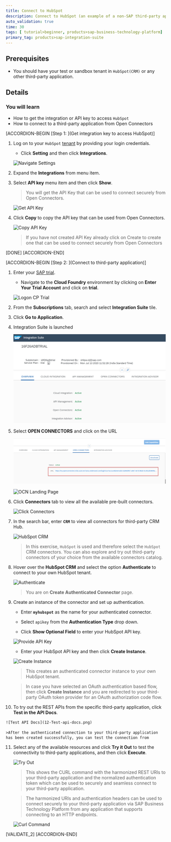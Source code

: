 ```yaml
---
title: Connect to HubSpot
description: Connect to HubSpot (an example of a non-SAP third-party application) via CRM Hub.
auto_validation: true
time: 30
tags: [ tutorial>beginner, products>sap-business-technology-platform]
primary_tag: products>sap-integration-suite
---
```


## Prerequisites
- You should have your test or sandbox tenant in `HubSpot(CRM)` or any other third-party application.

## Details
### You will learn
  - How to get the integration or API key to access `HubSpot`
  - How to connect to a third-party application from Open Connectors

[ACCORDION-BEGIN [Step 1: ](Get integration key to access HubSpot)]

1. Log on to your `HubSpot` [tenant](https://www.hubspot.com/) by providing your login credentials.
    - Click **Setting** and then click **Integrations**.

    ![Navigate Settings](01-settings.png)

2. Expand the **Integrations** from menu item.

3. Select **API key** menu item and then click **Show**.

    >You will get the API Key that can be used to connect securely from  Open Connectors.

    ![Get API Key](02-get-API-key.png)

3. Click **Copy** to copy the API key that can be used from Open Connectors.

    ![Copy API Key](03-copy-api-key.png)

    >If you have not created API Key already click on Create to create one that can be used to connect securely from Open Connectors

[DONE]
[ACCORDION-END]

[ACCORDION-BEGIN [Step 2: ](Connect to third-party application)]

1. Enter your [SAP  trial](https://account.hanatrial.ondemand.com/).

    - Navigate to the **Cloud Foundry** environment by clicking on **Enter Your Trial Account** and click on **trial**.

    ![Logon CP Trial](00-Login-trial-account.png)

2. From the **Subscriptions** tab, search and select **Integration Suite** tile.

3. Click **Go to Application**.

4. Integration Suite is launched

    ![Integration Suite](05-OCN-Service-enable.png)

5. Select **OPEN CONNECTORS** and click on the URL

    ![OCN URL](05-OCN-Service-URL.png)

    ![OCN Landing Page](06-OCN-LandingPage.png)

6. Click **Connectors** tab to view all the available pre-built connectors.

    ![Click Connectors](07-Click-Connectors-tab.png)

7. In the search bar, enter **`CRM`** to view all connectors for third-party CRM Hub.

    ![HubSpot CRM](08-Hub-Spot-CRM.png)

    >In this exercise, `HubSpot` is used and therefore select the `HubSpot` CRM connectors. You can also explore and try out third-party connectors of your choice from the available connectors catalog.

8. Hover over the **HubSpot CRM** and select the option **Authenticate** to connect to your own HubSpot tenant.

    ![Authenticate](09-authenticate.png)

    >You are on **Create Authenticated Connector** page.

9.  Create an instance of the connector and set up authentication.

    - Enter **`myhubspot`** as the name for your authenticated connector.

    - Select `apikey` from the **Authentication Type** drop down.

    - Click **Show Optional Field** to enter your HubSpot API key.

    ![Provide API Key](10-provide-api-key.png)

    - Enter your HubSpot API key and then click **Create Instance**.

    ![Create Instance](11-create-instance.png)

    >This creates an authenticated connector instance to your own HubSpot tenant.

    >In case you have selected an OAuth authentication based flow, then click **Create Instance** and you are redirected to your third-party OAuth token provider for an OAuth authorization code flow.

10.  To try out the REST APIs from the specific third-party application, click **Test in the API Docs**.

    ![Test API Docs](12-Test-api-docs.png)

    >After the authenticated connection to your third-party application has been created successfully, you can test the connection from
11. Select any of the available resources and click **Try it Out** to test the connectivity to third-party applications, and then click **Execute**.

    ![Try Out](13-try-out.png)

    >This shows the CURL command with the harmonized REST URIs to your third-party application and the normalized authentication token which can be used to securely and seamless connect to your third-party application.

    >The harmonized URIs and authentication headers can be used to connect securely to your third-party application via SAP Business Technology Platform from any application that supports connecting to an HTTP endpoints.

    ![Curl Command](14-Curl-command.png)

[VALIDATE_2]
[ACCORDION-END]
